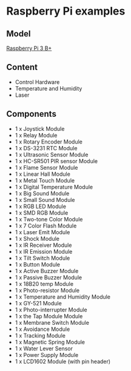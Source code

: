 # Raspberry Pi examples

## Model
[Raspberry Pi 3 B+](https://www.raspberrypi.org/products/raspberry-pi-3-model-b-plus/)


## Content

- Control Hardware
- Temperature and Humidity
- Laser

## Components

- 1 x Joystick Module 
- 1 x Relay Module 
- 1 x Rotary Encoder Module 
- 1 x DS-3231 RTC Module 
- 1 x Ultrasonic Sensor Module 
- 1 x HC-SR501 PIR sensor Module 
- 1 x Flame Sensor Module 
- 1 x Linear Hall Module 
- 1 x Metal Touch Module 
- 1 x Digital Temperature Module 
- 1 x Big Sound Module 
- 1 x Small Sound Module 
- 1 x RGB LED Module 
- 1 x SMD RGB Module 
- 1 x Two-tone Color Module 
- 1 x 7 Color Flash Module 
- 1 x Laser Emit Module 
- 1 x Shock Module 
- 1 x IR Receiver Module 
- 1 x IR Emission Module 
- 1 x Tilt Switch Module 
- 1 x Button Module 
- 1 x Active Buzzer Module
- 1 x Passive Buzzer Module 
- 1 x 18B20 temp Module 
- 1 x Photo-resistor Module 
- 1 x Temperature and Humidity Module 
- 1 x GY-521 Module 
- 1 x Photo-interrupter Module 
- 1 x the Tap Module Module 
- 1 x Membrane Switch Module 
- 1 x Avoidance Module 
- 1 x Tracking Module 
- 1 x Magnetic Spring Module 
- 1 x Water Lever Sensor 
- 1 x Power Supply Module 
- 1 x LCD1602 Module (with pin header)

